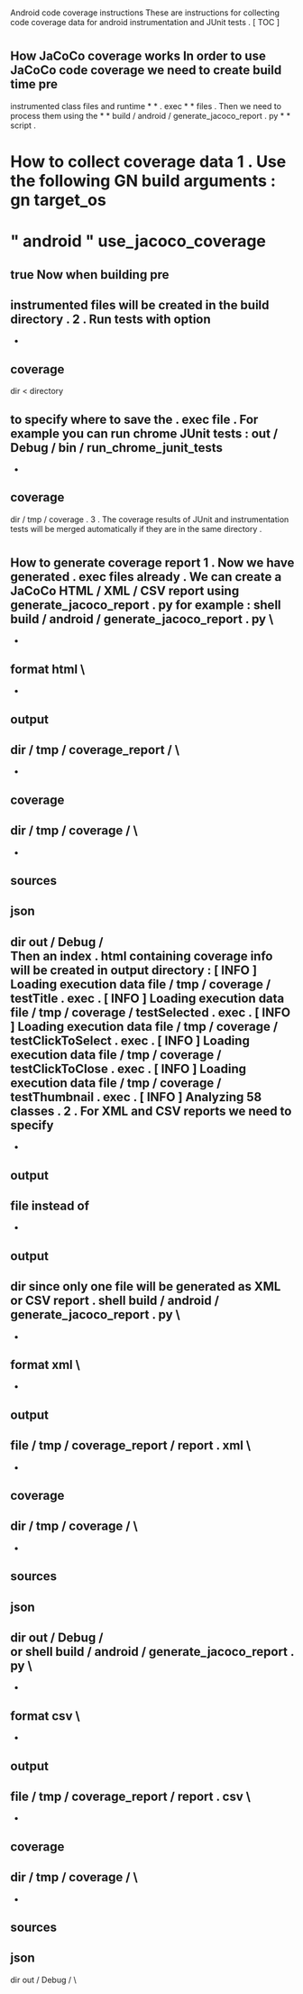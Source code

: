 #
Android
code
coverage
instructions
These
are
instructions
for
collecting
code
coverage
data
for
android
instrumentation
and
JUnit
tests
.
[
TOC
]
#
#
How
JaCoCo
coverage
works
In
order
to
use
JaCoCo
code
coverage
we
need
to
create
build
time
pre
-
instrumented
class
files
and
runtime
*
*
.
exec
*
*
files
.
Then
we
need
to
process
them
using
the
*
*
build
/
android
/
generate_jacoco_report
.
py
*
*
script
.
#
#
How
to
collect
coverage
data
1
.
Use
the
following
GN
build
arguments
:
gn
target_os
=
"
android
"
use_jacoco_coverage
=
true
Now
when
building
pre
-
instrumented
files
will
be
created
in
the
build
directory
.
2
.
Run
tests
with
option
-
-
coverage
-
dir
<
directory
>
to
specify
where
to
save
the
.
exec
file
.
For
example
you
can
run
chrome
JUnit
tests
:
out
/
Debug
/
bin
/
run_chrome_junit_tests
-
-
coverage
-
dir
/
tmp
/
coverage
.
3
.
The
coverage
results
of
JUnit
and
instrumentation
tests
will
be
merged
automatically
if
they
are
in
the
same
directory
.
#
#
How
to
generate
coverage
report
1
.
Now
we
have
generated
.
exec
files
already
.
We
can
create
a
JaCoCo
HTML
/
XML
/
CSV
report
using
generate_jacoco_report
.
py
for
example
:
shell
build
/
android
/
generate_jacoco_report
.
py
\
-
-
format
html
\
-
-
output
-
dir
/
tmp
/
coverage_report
/
\
-
-
coverage
-
dir
/
tmp
/
coverage
/
\
-
-
sources
-
json
-
dir
out
/
Debug
/
\
Then
an
index
.
html
containing
coverage
info
will
be
created
in
output
directory
:
[
INFO
]
Loading
execution
data
file
/
tmp
/
coverage
/
testTitle
.
exec
.
[
INFO
]
Loading
execution
data
file
/
tmp
/
coverage
/
testSelected
.
exec
.
[
INFO
]
Loading
execution
data
file
/
tmp
/
coverage
/
testClickToSelect
.
exec
.
[
INFO
]
Loading
execution
data
file
/
tmp
/
coverage
/
testClickToClose
.
exec
.
[
INFO
]
Loading
execution
data
file
/
tmp
/
coverage
/
testThumbnail
.
exec
.
[
INFO
]
Analyzing
58
classes
.
2
.
For
XML
and
CSV
reports
we
need
to
specify
-
-
output
-
file
instead
of
-
-
output
-
dir
since
only
one
file
will
be
generated
as
XML
or
CSV
report
.
shell
build
/
android
/
generate_jacoco_report
.
py
\
-
-
format
xml
\
-
-
output
-
file
/
tmp
/
coverage_report
/
report
.
xml
\
-
-
coverage
-
dir
/
tmp
/
coverage
/
\
-
-
sources
-
json
-
dir
out
/
Debug
/
\
or
shell
build
/
android
/
generate_jacoco_report
.
py
\
-
-
format
csv
\
-
-
output
-
file
/
tmp
/
coverage_report
/
report
.
csv
\
-
-
coverage
-
dir
/
tmp
/
coverage
/
\
-
-
sources
-
json
-
dir
out
/
Debug
/
\
